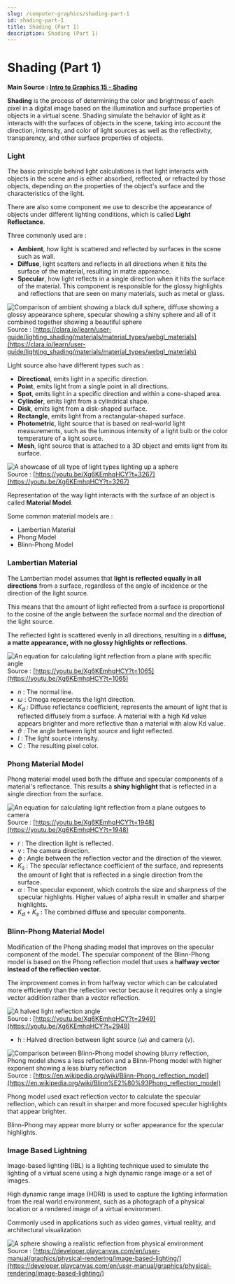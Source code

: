 ```yaml
---
slug: /computer-graphics/shading-part-1
id: shading-part-1
title: Shading (Part 1)
description: Shading (Part 1)
---
```


# Shading (Part 1)

**Main Source : [Intro to Graphics 15 - Shading](https://youtu.be/Xg6KEmhqHCY)**

**Shading** is the process of determining the color and brightness of each pixel in a digital image based on the illumination and surface properties of objects in a virtual scene. Shading simulate the behavior of light as it interacts with the surfaces of objects in the scene, taking into account the direction, intensity, and color of light sources as well as the reflectivity, transparency, and other surface properties of objects.

### Light

The basic principle behind light calculations is that light interacts with objects in the scene and is either absorbed, reflected, or refracted by those objects, depending on the
properties of the object's surface and the characteristics of the light.

There are also some component we use to describe the appearance of objects under different lighting conditions, which is called **Light Reflectance**.

Three commonly used are :

- **Ambient**, how light is scattered and reflected by surfaces in the scene such as wall.
- **Diffuse**, light scatters and reflects in all directions when it hits the surface of the material, resulting in matte appreance.
- **Specular**, how light reflects in a single direction when it hits the surface of the material. This component is responsible for the glossy highlights and reflections that are seen on many materials, such as metal or glass.

![Comparison of ambient showing a black dull sphere, diffuse showing a glossy appearance sphere, specular showing a shiny sphere and all of it combined together showing a beautiful sphere](./light-reflectance-comparison.png)  
Source : [https://clara.io/learn/user-guide/lighting_shading/materials/material_types/webgl_materials](https://clara.io/learn/user-guide/lighting_shading/materials/material_types/webgl_materials)

Light source also have different types such as :

- **Directional**, emits light in a specific direction.
- **Point**, emits light from a single point in all directions.
- **Spot**, emits light in a specific direction and within a cone-shaped area.
- **Cylinder**, emits light from a cylindrical shape.
- **Disk**, emits light from a disk-shaped surface.
- **Rectangle**, emits light from a rectangular-shaped surface.
- **Photometric**, light source that is based on real-world light measurements, such as the luminous intensity of a light bulb or the color temperature of a light source.
- **Mesh**, light source that is attached to a 3D object and emits light from its surface.

![A showcase of all type of light types lighting up a sphere](./light-type.png)  
Source : [https://youtu.be/Xg6KEmhqHCY?t=3267](https://youtu.be/Xg6KEmhqHCY?t=3267)

Representation of the way light interacts with the surface of an object is called **Material Model**.

Some common material models are :

- Lambertian Material
- Phong Model
- Blinn-Phong Model

### Lambertian Material

The Lambertian model assumes that **light is reflected equally in all directions** from a
surface, regardless of the angle of incidence or the direction of the light source.

This means that the amount of light reflected from a surface is proportional to the cosine of the angle between the surface normal and the direction of the light source.

The reflected light is scattered evenly in all directions, resulting in a **diffuse, a matte appearance, with no glossy highlights or reflections**.

![An equation for calculating light reflection from a plane with specific angle](./lambertian-material.png)  
Source : [https://youtu.be/Xg6KEmhqHCY?t=1065](https://youtu.be/Xg6KEmhqHCY?t=1065)

- $n$ : The normal line.
- $\omega$ : Omega represents the light direction.
- $K_d$ : Diffuse reflectance coefficient, represents the amount of light that is reflected diffusely from a surface. A material with a high Kd value appears brighter and more reflective than a material with alow Kd value.
- $\theta$ : The angle between light source and light reflected.
- $I$ : The light source intensity.
- $C$ : The resulting pixel color.

### Phong Material Model

Phong material model used both the diffuse and specular components of a material's reflectance. This results a **shiny highlight** that is reflected in a single direction from the surface.

![An equation for calculating light reflection from a plane outgoes to camera](./phong-material.png)  
Source : [https://youtu.be/Xg6KEmhqHCY?t=1948](https://youtu.be/Xg6KEmhqHCY?t=1948)

- $r$ : The direction light is reflected.
- $v$ : The camera direction.
- $\phi$ : Angle between the reflection vector and the direction of the viewer.
- $K_s$ : The specular reflectance coefficient of the surface, and represents the amount of light that is reflected in a single direction from the surface.
- $\alpha$ : The specular exponent, which controls the size and sharpness of the specular highlights. Higher values of alpha result in smaller and sharper highlights.
- $K_d + K_s$ : The combined diffuse and specular components.

### Blinn-Phong Material Model

Modification of the Phong shading model that improves on the specular component of the model. The specular component of the Blinn-Phong model is based on the Phong reflection model that uses a **halfway vector instead of the reflection vector**.

The improvement comes in from halfway vector which can be calculated more efficiently than the reflection vector because it requires only a single vector addition rather than a vector reflection.

![A halved light reflection angle](./blinn-phong-material.png)  
Source : [https://youtu.be/Xg6KEmhqHCY?t=2949](https://youtu.be/Xg6KEmhqHCY?t=2949)

- h : Halved direction between light source (ω) and camera (v).

![Comparison between Blinn-Phong model showing blurry reflection, Phong model shows a less reflection and a Blinn-Phong model with higher exponent showing a less blurry reflection](./blinn-phong-comparison.png)  
Source : [https://en.wikipedia.org/wiki/Blinn–Phong_reflection_model](https://en.wikipedia.org/wiki/Blinn%E2%80%93Phong_reflection_model)

Phong model used exact reflection vector to calculate the specular reflection, which can result in sharper and more focused specular highlights that appear brighter.

Blinn-Phong may appear more blurry or softer appearance for the specular highlights.

### Image Based Lightning

Image-based lighting (IBL) is a lighting technique used to simulate the lighting of a virtual scene using a high dynamic range image or a set of images.

High dynamic range image (HDRI) is used to capture the lighting information from the real world environment, such as a photograph of a physical location or a rendered image of a virtual environment.

Commonly used in applications such as video games, virtual reality, and architectural visualization

![A sphere showing a realistic reflection from physical environment](./image-based-lightning.png)  
Source : [https://developer.playcanvas.com/en/user-manual/graphics/physical-rendering/image-based-lighting/](https://developer.playcanvas.com/en/user-manual/graphics/physical-rendering/image-based-lighting/)
